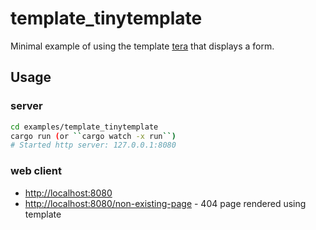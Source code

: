 # template_tinytemplate

Minimal example of using the template [tera](https://github.com/Keats/tera) that displays a form.

## Usage

### server

```bash
cd examples/template_tinytemplate
cargo run (or ``cargo watch -x run``)
# Started http server: 127.0.0.1:8080
```

### web client

- [http://localhost:8080](http://localhost:8080)
- [http://localhost:8080/non-existing-page](http://localhost:8080/non-existing-page) - 404 page rendered using template
